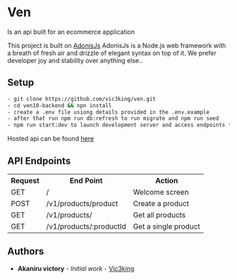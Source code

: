 # Ven

Is an api built for an ecommerce application

This project is built on [AdonisJs](http://adonisjs.com/) AdonisJs is a Node.js web framework with a breath of fresh air and drizzle of elegant syntax on top of it. We prefer developer joy and stability over anything else..


## Setup

```bash
- git clone https://github.com/vic3king/ven.git
- cd ven10-backend && npn install
- create a .env file usiong details provided in the .env.example 
- after that run npm run db:refresh to run migrate and npm run seed 
- npm run start:dev to launch development server and access endpoints to e.g [localhost:3333/v1](http://127.0.0.1:3333)
```

Hosted api can be found [here](https://ven-10.herokuapp.com/v1)


## API Endpoints
<table>
  <tr>
      <th>Request</th>
      <th>End Point</th>
      <th>Action</th>
  </tr>
    <tr>
      <td>GET</td>
      <td>/</td>
      <td>Welcome screen</td>
  </tr>
  <tr>
    <td>POST</td>
    <td>/v1/products/product</td>
    <td>Create a product</td>
  </tr>
   <tr>
    <td>GET</td>
    <td>/v1/products/</td>
    <td>Get all products</td>
  </tr>
  <tr>
    <td>GET</td>
    <td>/v1/products/:productId</td>
    <td>Get a single product</td>
  </tr>
</table>

## Authors

* **Akaniru victory** - *Initial work* - [Vic3king](http://www.vic3king.io)
